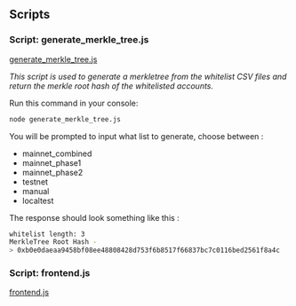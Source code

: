 ## Scripts

### Script: generate_merkle_tree.js

[generate_merkle_tree.js](/generate_merkle_tree.js)

_This script is used to generate a merkletree from the whitelist CSV files and return the merkle root hash of the whitelisted accounts._

Run this command in your console:
```bash
node generate_merkle_tree.js
``` 

You will be prompted to input what list to generate, choose between :  
- mainnet_combined
- mainnet_phase1
- mainnet_phase2
- testnet 
- manual
- localtest

The response should look something like this :  

```bash
whitelist length: 3
MerkleTree Root Hash - 
> 0xb0e0daeaa9458bf08ee48808428d753f6b8517f66837bc7c0116bed2561f8a4c
``` 

### Script: frontend.js 

[frontend.js](/frontend.js)
